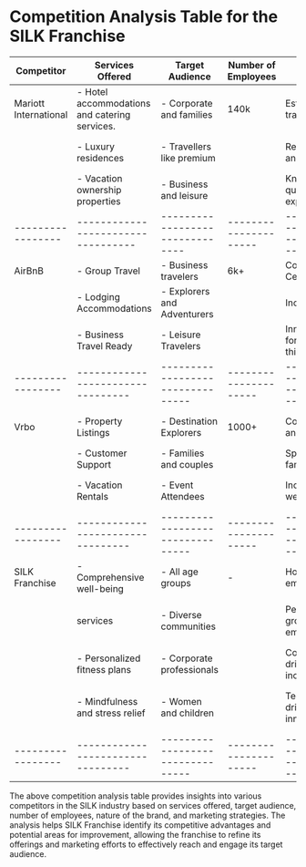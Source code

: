 # Competition Analysis Table for the SILK Franchise
| Competitor      | Services Offered                | Target Audience                | Number of Employees | Nature of Brand                   | Marketing Strategies                   |
|-----------------|---------------------------------|--------------------------------|---------------------|-----------------------------------|---------------------------------------|
|Mariott International    | - Hotel accommodations and catering services.              | - Corporate and families | 140k               | Established, traditional          | - Traditional advertising             |
|                 | - Luxury residences                | - Travellers like premium          |                     | Recognizable and trusted          | - Social media campaigns              |
|                 | - Vacation ownership properties             | - Business and leisure      |                     | Known for quality and expertise   | - Loyalty programs                    |
|-----------------|----------------------------------|-------------------------------|---------------------|-----------------------------------|---------------------------------------|
| AirBnB          | - Group Travel    | - Business travelers                         | 6k+                  | Community-Centric                 | - Influencer partnerships             |
|                 | - Lodging Accommodations     | - Explorers and Adventurers       |                      | Inclusivity                       | - Email marketing campaigns           |
|                 | - Business Travel Ready   | - Leisure Travelers                  |                      | Innovative and forward-thinking   | - Content marketing                    |
|-----------------|---------------------------------|--------------------------------|--------------------- |-----------------------------------|---------------------------------------|
| Vrbo            | - Property Listings     | - Destination Explorers     | 1000+               | Compassionate and caring          | - Local community events              |
|                 | - Customer Support               | - Families and couples         |                      | Specialized in family support     | - Referral programs                    |
|                 | - Vacation Rentals        | - Event Attendees|                     | Inclusive and welcoming           | - Print materials and brochures        |
|-----------------|---------------------------------|--------------------------------|---------------------|-----------------------------------|---------------------------------------|
| SILK Franchise  | - Comprehensive well-being      | - All age groups               | -                   | Holistic and empowering           | - Digital marketing campaigns          |
|                 |   services                      | - Diverse communities          |                     | Personal growth and empowerment   | - Partnerships with local businesses   |
|                 | - Personalized fitness plans    | - Corporate professionals      |                     | Community-driven and inclusive    | - Educational webinars and workshops   |
|                 | - Mindfulness and stress relief | - Women and children           |                     | Technology-driven and innovative  | - Social media influencer collaborations|
|-----------------|---------------------------------|--------------------------------|---------------------|-----------------------------------|---------------------------------------|

 

The above competition analysis table provides insights into various competitors in the SILK industry based on services offered, target audience, number of employees, nature of the brand,
and marketing strategies. The analysis helps SILK Franchise identify its competitive advantages and potential areas for improvement, allowing the franchise to refine its offerings and
marketing efforts to effectively reach and engage its target audience.
